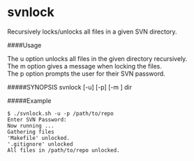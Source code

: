 svnlock
=======

Recursively locks/unlocks all files in a given SVN directory.

####Usage

The u option unlocks all files in the given directory recursively.  
The m option gives a message when locking the files.  
The p option prompts the user for their SVN password.

#####SYNOPSIS
svnlock [-u] [-p] [-m <message>] dir

#####Example

    $ ./svnlock.sh -u -p /path/to/repo
    Enter SVN Password: 
    Now running ...
    Gathering files
    'Makefile' unlocked.
    '.gitignore' unlocked
    All files in /path/to/repo unlocked.

